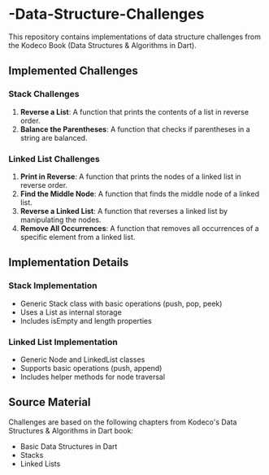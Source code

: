# -Data-Structure-Challenges

This repository contains implementations of data structure challenges from the Kodeco Book (Data Structures & Algorithms in Dart).

## Implemented Challenges

### Stack Challenges
1. **Reverse a List**: A function that prints the contents of a list in reverse order.
2. **Balance the Parentheses**: A function that checks if parentheses in a string are balanced.

### Linked List Challenges
1. **Print in Reverse**: A function that prints the nodes of a linked list in reverse order.
2. **Find the Middle Node**: A function that finds the middle node of a linked list.
3. **Reverse a Linked List**: A function that reverses a linked list by manipulating the nodes.
4. **Remove All Occurrences**: A function that removes all occurrences of a specific element from a linked list.

## Implementation Details

### Stack Implementation
- Generic Stack class with basic operations (push, pop, peek)
- Uses a List as internal storage
- Includes isEmpty and length properties

### Linked List Implementation
- Generic Node and LinkedList classes
- Supports basic operations (push, append)
- Includes helper methods for node traversal

## Source Material
Challenges are based on the following chapters from Kodeco's Data Structures & Algorithms in Dart book:
- Basic Data Structures in Dart
- Stacks
- Linked Lists 

